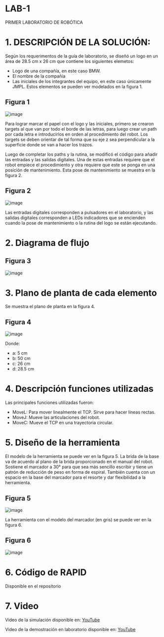 # LAB-1
PRIMER LABORATORIO DE ROBÓTICA
# 1. DESCRIPCIÓN DE LA SOLUCIÓN:
   Según los requerimentos de la guía de laboratorio, se diseñó un logo en un área de 28.5 cm x 26 cm que contiene los siguientes elemetos:
   * Logo de una compañía, en este caso BMW.
   * El nombre de la compañía
   * Las iniciales de los integrantes del equipo, en este caso únicamente JMPL.
   Estos elementos se pueden ver modelados en la figura 1.
## Figura 1
![image](https://github.com/JoanPinilla/LAB-1/assets/118155154/8823854d-e20a-447e-a79d-babde7d27e99)

Para lograr marcar el papel con el logo y las iniciales, primero se crearon targets al que van por todo el borde de las letras, para luego crear un path por cada letra e introducirlos en orden al procedimiento del robot. Los targets se deben orientar de tal forma que su eje z sea perpendicular a la superficie donde se van a hacer los trazos.

Luego de completar los paths y la rutina, se modificó el código para añadir las entradas y las salidas digitales. Una de estas entradas requiere que el robot empiece el procedimiento y otra requiere que este se ponga en una posición de mantenimiento. Esta pose de mantenimiento se muestra en la figura 2.

## Figura 2
![image](https://github.com/JoanPinilla/LAB-1/assets/118155154/bc30f816-2a28-4e2d-8c08-243df6b43556)

Las entradas digitales corresponden a pulsadores en el laboratorio, y las salidas digitales corresponden a LEDs indicadores que se encienden cuando la pose de mantenimiento o la rutina del logo se están ejecutando.

# 2. Diagrama de flujo

## Figura 3
![image](https://github.com/JoanPinilla/LAB-1/assets/118155154/8e4612dc-adde-4dd8-bf47-50e68326eaa7)

# 3. Plano de planta de cada elemento
Se muestra el plano de planta en la figura 4.

## Figura 4
   ![image](https://github.com/JoanPinilla/LAB-1/assets/118155154/e69e7240-6496-49a1-95ed-a6e8bbbc4d38)

Donde:
* a: 5 cm
* b: 50 cm
* c: 26 cm
* d: 28.5 cm

# 4. Descripción funciones utilizadas

Las principales funciones utilizadas fueron:
* MoveL: Para mover linealmente el TCP. Sirve para hacer líneas rectas.
* MoveJ: Mueve las articulaciones del robot.
* MoveC: Mueve el TCP en una trayectoria circular.

# 5. Diseño de la herramienta
El modelo de la herramienta se puede ver en la figura 5. La brida de la base va de acuerdo al plano de la brida proporcionado en el manual del robot. Sostiene el marcador a 30° para que sea más sencillo escribir y tiene un patrón de reducción de peso en forma de espiral. También cuenta con un espacio en la base del marcador para el resorte y dar flexibilidad a la herramienta.

## Figura 5
![image](https://github.com/JoanPinilla/LAB-1/assets/118155154/071a0ee7-5c49-4e15-b638-fa6628feaddd)

La herramienta con el modelo del marcador (en gris) se puede ver en la figura 6.

## Figura 6
![image](https://github.com/JoanPinilla/LAB-1/assets/118155154/47ab8295-86bb-44c8-bbce-6a5dca881c8a)


# 6. Código de RAPID

Disponible en el repositorio

# 7. Video

Video de la simulación disponible en: [YouTube](https://youtu.be/CfWUV-n_29U)

Video de la demostración en laboratorio disponible en: [YouTube](https://youtu.be/uWWaZR0-C00)
